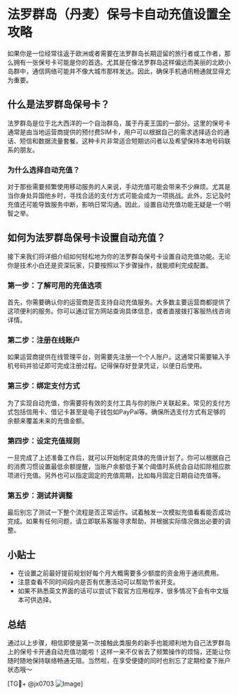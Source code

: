 # 法罗群岛（丹麦）保号卡自动充值设置全攻略

如果你是一位经常往返于欧洲或者需要在法罗群岛长期逗留的旅行者或工作者，那么拥有一张保号卡可能是你的首选。尤其是在像法罗群岛这样偏远而美丽的北欧小岛群中，通信网络可能并不像大城市那样发达。因此，确保手机通讯畅通就显得尤为重要。

## 什么是法罗群岛保号卡？

法罗群岛是位于北大西洋的一个自治群岛，属于丹麦王国的一部分。这里的保号卡通常是由当地运营商提供的预付费SIM卡，用户可以根据自己的需求选择适合的通话、短信和数据流量套餐。这种卡片非常适合短期访问者以及希望保持本地号码联系的朋友。

### 为什么选择自动充值？

对于那些需要频繁使用移动服务的人来说，手动充值可能会带来不少麻烦。尤其是当你身处异国他乡时，寻找合适的支付方式可能会成为一项挑战。此外，忘记及时充值还可能导致服务中断，影响日常沟通。因此，设置自动充值功能无疑是一个明智之举。

## 如何为法罗群岛保号卡设置自动充值？

接下来我们将详细介绍如何轻松地为你的法罗群岛保号卡设置自动充值功能。无论你是技术小白还是资深玩家，只要按照以下步骤操作，就能顺利完成配置。

### 第一步：了解可用的充值选项

首先，你需要确认你的运营商是否支持自动充值服务。大多数主要运营商都提供了这项便利的服务。你可以通过官方网站查询具体信息，或者直接拨打客服热线咨询详情。

### 第二步：注册在线账户

如果运营商提供在线管理平台，则需要先注册一个个人账户。这通常只需要输入手机号码并验证即可完成注册过程。记得保存好登录凭证，以便日后使用。

### 第三步：绑定支付方式

为了实现自动充值，你需要将有效的支付工具与你的账户关联起来。常见的支付方式包括信用卡、借记卡甚至是电子钱包如PayPal等。确保所选支付方式有足够的余额来覆盖未来的充值金额。

### 第四步：设定充值规则

一旦完成了上述准备工作后，就可以开始制定具体的充值计划了。你可以根据自己的消费习惯设置最低余额提醒，当账户余额低于某个阈值时系统会自动扣除相应款项进行充值。另外也可以指定固定的充值周期，比如每月固定日期自动充值等。

### 第五步：测试并调整

最后别忘了测试一下整个流程是否正常运作。试着触发一次模拟充值看看能否成功完成。如果有任何问题，请立即联系客服寻求帮助，并根据实际情况做出必要的调整。

## 小贴士

- 在设置之前最好提前规划好每个月大概需要多少额度的资金用于通讯费用。
- 注意查看不同时间段内是否有优惠活动可以帮助节省开支。
- 如果不熟悉英文界面的话可以尝试下载官方应用程序，很多情况下会有中文版本可供选择。

## 总结

通过以上步骤，相信即使是第一次接触此类服务的新手也能顺利地为自己法罗群岛上的保号卡开通自动充值功能啦！这样一来不仅省去了频繁操作的烦恼，还能让你随时随地保持联络畅通无阻。当然啦，在享受便捷的同时也别忘了定期检查下账户状态哦～

[TG💪+ @jx0703 ![Image](https://github.com/user-attachments/assets/dbca1d08-cadb-493c-b0ec-ad6f7a83f270)]